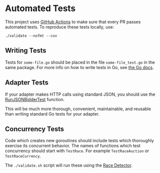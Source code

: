 # Automated Tests

This project uses [GitHub Actions](https://github.com/features/actions) to make sure that every PR passes automated tests.
To reproduce these tests locally, use:

```
./validate --nofmt --cov
```

## Writing Tests

Tests for `some-file.go` should be placed in the file `some-file_test.go` in the same package.
For more info on how to write tests in Go, see [the Go docs](https://golang.org/pkg/testing/).

## Adapter Tests

If your adapter makes HTTP calls using standard JSON, you should use the
[RunJSONBidderTest](https://github.com/prebid/prebid-server/blob/master/adapters/adapterstest/test_json.go#L50) function.

This will be much more thorough, convenient, maintainable, and reusable than writing standard Go tests
for your adapter.

## Concurrency Tests

Code which creates new goroutines should include tests which thoroughly exercise its concurrent behavior.
The names of functions which test concurrency should start with `TestRace`. For example `TestRaceAuction` or `TestRaceCurrency`.

The `./validate.sh` script will run these using the [Race Detector](https://golang.org/doc/articles/race_detector.html).
